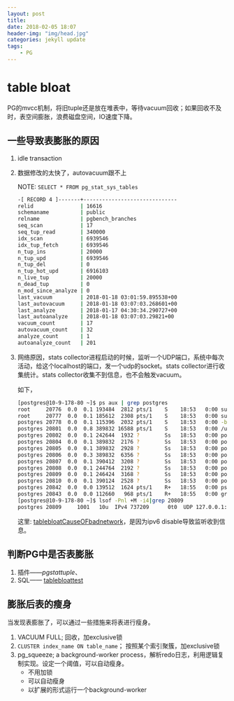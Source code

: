 ```yaml
---
layout: post
title: 
date: 2018-02-05 18:07
header-img: "img/head.jpg"
categories: jekyll update
tags:
    - PG
---
```


# table bloat

PG的mvcc机制，将旧tuple还是放在堆表中，等待vacuum回收；如果回收不及时，表空间膨胀，浪费磁盘空间，IO速度下降。

## 一些导致表膨胀的原因

1. idle transaction

2. 数据修改的太快了，autovacuum跟不上

   NOTE: `SELECT * FROM pg_stat_sys_tables` 

   ```bash
   -[ RECORD 4 ]-------+------------------------------
   relid               | 16616
   schemaname          | public
   relname             | pgbench_branches
   seq_scan            | 17
   seq_tup_read        | 340000
   idx_scan            | 6939546
   idx_tup_fetch       | 6939546
   n_tup_ins           | 20000
   n_tup_upd           | 6939546
   n_tup_del           | 0
   n_tup_hot_upd       | 6916103
   n_live_tup          | 20000
   n_dead_tup          | 0
   n_mod_since_analyze | 0
   last_vacuum         | 2018-01-18 03:01:59.895538+00
   last_autovacuum     | 2018-01-18 03:07:03.268601+00
   last_analyze        | 2018-01-17 04:30:34.290727+00
   last_autoanalyze    | 2018-01-18 03:07:03.29821+00
   vacuum_count        | 17
   autovacuum_count    | 32
   analyze_count       | 1
   autoanalyze_count   | 201
   ```

3. 网络原因，stats collector进程启动的时候，监听一个UDP端口，系统中每次活动，给这个localhost的端口，发一个udp的socket。stats collector进行收集统计。stats collector收集不到信息，也不会触发vacuum。

   如下，

   ```Bash
   [postgres@10-9-178-80 ~]$ ps aux | grep postgres
   root     20776  0.0  0.1 193484  2812 pts/1    S    18:53   0:00 sudo su - postgres
   root     20777  0.0  0.1 185612  2308 pts/1    S    18:53   0:00 su - postgres
   postgres 20778  0.0  0.1 115396  2032 pts/1    S    18:53   0:00 -bash
   postgres 20801  0.0  0.8 389832 16588 pts/1    S    18:53   0:00 /usr/pgsql-10/bin/postgres -D /export/postgresql/test_10/data
   postgres 20802  0.0  0.1 242644  1932 ?        Ss   18:53   0:00 postgres: logger process
   postgres 20804  0.0  0.1 389832  2176 ?        Ss   18:53   0:00 postgres: checkpointer process
   postgres 20805  0.0  0.1 389832  2928 ?        Ss   18:53   0:00 postgres: writer process
   postgres 20806  0.0  0.3 389832  6356 ?        Ss   18:53   0:00 postgres: wal writer process
   postgres 20807  0.0  0.1 390412  3208 ?        Ss   18:53   0:00 postgres: autovacuum launcher process
   postgres 20808  0.0  0.1 244764  2192 ?        Ss   18:53   0:00 postgres: archiver process   failed on 000000010000000000000001
   postgres 20809  0.0  0.1 246424  3168 ?        Ss   18:53   0:00 postgres: stats collector process
   postgres 20810  0.0  0.1 390124  2528 ?        Ss   18:53   0:00 postgres: bgworker: logical replication launcher
   postgres 20842  0.0  0.0 139512  1624 pts/1    R+   18:55   0:00 ps aux
   postgres 20843  0.0  0.0 112660   968 pts/1    R+   18:55   0:00 grep --color=auto postgres
   [postgres@10-9-178-80 ~]$ lsof -Pnl +M -i4|grep 20809
   postgres 20809     1001   10u  IPv4 737209      0t0  UDP 127.0.0.1:39097->127.0.0.1:39097
   ```

   这里: [tablebloatCauseOFbadnetwork](https://www.cybertec-postgresql.com/en/stale-statistics-cause-table-bloat/)，是因为ipv6 disable导致监听收到信息。

## 判断PG中是否表膨胀

1. 插件——*pgstattuple*、
2. SQL—— [tablebloattest](https://wiki.postgresql.org/wiki/Show_database_bloat)

## 膨胀后表的瘦身

当发现表膨胀了，可以通过一些措施来将表进行瘦身。

1. VACUUM FULL; 回收，加exclusive锁
2. `CLUSTER index_name ON table_name`； 按照某个索引聚簇，加exclusive锁
3. pg_squeeze; a background-worker process，解析redo日志，利用逻辑复制实现。设定一个阈值，可以自动瘦身。
   + 不用加锁
   + 可以自动瘦身
   + 以扩展的形式运行一个background-worker
